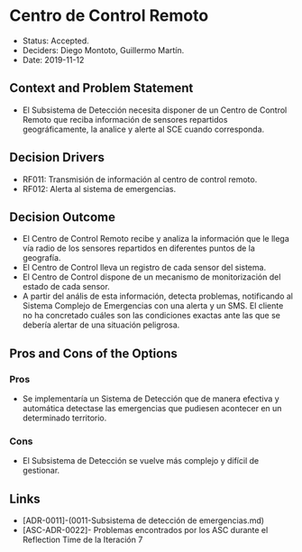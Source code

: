 # Centro de Control Remoto
* Status: Accepted.
* Deciders: Diego Montoto, Guillermo Martín.
* Date: 2019-11-12


## Context and Problem Statement
* El Subsistema de Detección necesita disponer de un Centro de Control Remoto que reciba información de sensores repartidos geográficamente, la analice y alerte al SCE cuando corresponda.

## Decision Drivers
* RF011: Transmisión de información al centro de control remoto.
* RF012: Alerta al sistema de emergencias.

## Decision Outcome
* El Centro de Control Remoto recibe y analiza la información que le llega vía radio de los sensores repartidos en diferentes puntos de la geografía.
* El Centro de Control lleva un registro de cada sensor del sistema.
* El Centro de Control dispone de un mecanismo de monitorización del estado de cada sensor.
* A partir del anális de esta información, detecta problemas, notificando al Sistema Complejo de Emergencias con una alerta y un SMS. El cliente no ha concretado cuáles son las condiciones exactas ante las que se debería alertar de una situación peligrosa.

## Pros and Cons of the Options

### Pros
* Se implementaría un Sistema de Detección que de manera efectiva y automática detectase las emergencias que pudiesen acontecer en un determinado territorio.

### Cons
* El Subsistema de Detección se vuelve más complejo y difícil de gestionar.

## Links

* [ADR-0011]-(0011-Subsistema de detección de emergencias.md)
* [ASC-ADR-0022]- Problemas encontrados por los ASC durante el Reflection Time de la Iteración 7
